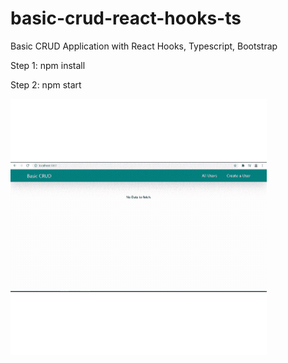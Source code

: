 # basic-crud-react-hooks-ts
Basic CRUD Application with React Hooks, Typescript, Bootstrap

Step 1: npm install

Step 2: npm start

![](https://github.com/srikarb221/basic-crud-react-hooks-ts/blob/main/public/assets/react_crud_gif.gif)
